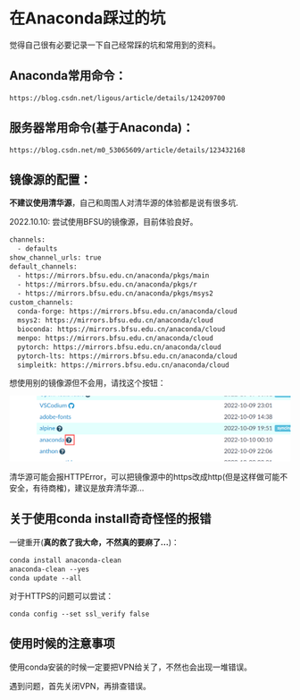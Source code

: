 # 在Anaconda踩过的坑
  觉得自己很有必要记录一下自己经常踩的坑和常用到的资料。
## Anaconda常用命令：
    https://blog.csdn.net/ligous/article/details/124209700
## 服务器常用命令(基于Anaconda)：
    https://blog.csdn.net/m0_53065609/article/details/123432168
## 镜像源的配置：
  **不建议使用清华源**，自己和周围人对清华源的体验都是说有很多坑.
  
  2022.10.10: 尝试使用BFSU的镜像源，目前体验良好。
  
    channels:
      - defaults
    show_channel_urls: true
    default_channels:
      - https://mirrors.bfsu.edu.cn/anaconda/pkgs/main
      - https://mirrors.bfsu.edu.cn/anaconda/pkgs/r
      - https://mirrors.bfsu.edu.cn/anaconda/pkgs/msys2
    custom_channels:
      conda-forge: https://mirrors.bfsu.edu.cn/anaconda/cloud
      msys2: https://mirrors.bfsu.edu.cn/anaconda/cloud
      bioconda: https://mirrors.bfsu.edu.cn/anaconda/cloud
      menpo: https://mirrors.bfsu.edu.cn/anaconda/cloud
      pytorch: https://mirrors.bfsu.edu.cn/anaconda/cloud
      pytorch-lts: https://mirrors.bfsu.edu.cn/anaconda/cloud
      simpleitk: https://mirrors.bfsu.edu.cn/anaconda/cloud
  想使用别的镜像源但不会用，请找这个按钮：
  
  ![image](https://github.com/llstela/Anaconda_Exp/blob/main/images/Mirror.png)
  
  清华源可能会报HTTPError，可以把镜像源中的https改成http(但是这样做可能不安全，有待商榷)，建议是放弃清华源...
  
## 关于使用conda install奇奇怪怪的报错
  一键重开(**真的救了我大命，不然真的要麻了...**)：
  
    conda install anaconda-clean
    anaconda-clean --yes
    conda update --all
    
   对于HTTPS的问题可以尝试：
   
    conda config --set ssl_verify false
## 使用时候的注意事项
  使用conda安装的时候一定要把VPN给关了，不然也会出现一堆错误。
  
  遇到问题，首先关闭VPN，再排查错误。
